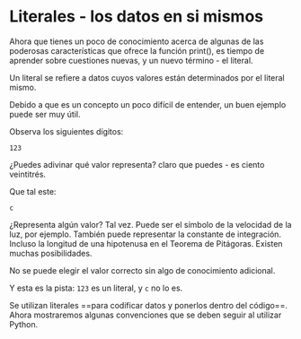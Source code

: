 # Literales - los datos en si mismos
Ahora que tienes un poco de conocimiento acerca de algunas de las poderosas características que ofrece la función print(), es tiempo de aprender sobre cuestiones nuevas, y un nuevo término - el literal.

Un literal se refiere a datos cuyos valores están determinados por el literal mismo.

Debido a que es un concepto un poco difícil de entender, un buen ejemplo puede ser muy útil.

Observa los siguientes dígitos:

	123

¿Puedes adivinar qué valor representa? claro que puedes - es ciento veintitrés.

Que tal este:

	c

¿Representa algún valor? Tal vez. Puede ser el símbolo de la velocidad de la luz, por ejemplo. También puede representar la constante de integración. Incluso la longitud de una hipotenusa en el Teorema de Pitágoras. Existen muchas posibilidades.


No se puede elegir el valor correcto sin algo de conocimiento adicional.

Y esta es la pista: `123` es un literal, y `c` no lo es.

Se utilizan literales ==para codificar datos y ponerlos dentro del código==. Ahora mostraremos algunas convenciones que se deben seguir al utilizar Python.
